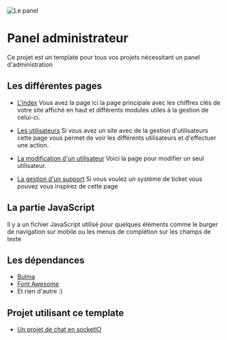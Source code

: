 
![Le panel](https://i.imgur.com/4xxBaLr.png)

# Panel administrateur
Ce projet est un template pour tous vos projets nécessitant un panel d'administration

## Les différentes pages

 - [L'index](https://faustinm.github.io/admin-template/admin.html)
	Vous avez la page ici la page principale avec les chiffres clés de votre site affiché en haut et différents modules utiles à la gestion de celui-ci.

 - [Les utilisateurs](https://faustinm.github.io/admin-template/pages/users.html)
	Si vous avez un site avec de la gestion d'utilisateurs cette page vous permet de voir les différents utilisateurs et d'effectuer une action.

 - [La modification d'un utilisateur](https://faustinm.github.io/admin-template/pages/user.html)
	Voici la page pour modifier un seul utilisateur.
	

 - [La gestion d'un support](https://faustinm.github.io/admin-template/pages/support.html)
	Si vous voulez un système de ticket vous pouvez vous inspirez de cette page
	

## La partie JavaScript
Il y a un fichier JavaScript utilisé pour quelques éléments comme le burger de navigation sur mobile ou les menus de complétion sur les champs de texte

## Les dépendances

* [Bulma](https://bulma.io)
* [Font Awesome](https://fontawesome.com)
* Et rien d'autre :)

## Projet utilisant ce template

* [Un projet de chat en socketIO](https://github.com/FaustinM/chat-socketIO/)
